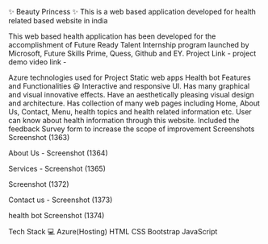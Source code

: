 
✨ Beauty Princess ✨
This is a web based application developed for health related based website in india

This web based health application has been developed for the accomplishment of Future Ready Talent Internship program launched by Microsoft, Future Skills Prime, Quess, Github and EY.
Project Link - project demo video link -

Azure technologies used for Project
Static web apps
Health bot
Features and Functionalities 😃
Interactive and responsive UI.
Has many graphical and visual innovative effects.
Have an aesthetically pleasing visual design and architecture.
Has collection of many web pages including Home, About Us, Contact, Menu, health topics and health related information etc.
User can know about health information through this website.
Included the feedback Survey form to increase the scope of improvement
Screenshots
Screenshot (1363)

About Us -
Screenshot (1364)

Services -
Screenshot (1365)

Screenshot (1372)

Contact us -
Screenshot (1373)

health bot
Screenshot (1374)

Tech Stack 💻
Azure(Hosting)
HTML
CSS
Bootstrap
JavaScript

